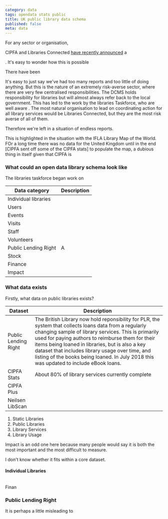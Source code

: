 ```yaml
---
category: data 
tags: opendata stats public
title: UK public library data schema
published: false
meta: data
---
```


For any sector or organisation, 

CIPFA and Libraries Connected [have recently announced](https://www.librariesconnected.org.uk/news/new-roadmap-public-libraries-be-investigated) a

> 


 . It's easy to wonder how this is possible




There have been 

It's easy to just say we've had too many reports and too little of doing anything. But this is the nature of an extremely risk-averse sector, where there are very few centralised responsibilities. The DCMS holds responsibility for libraries but will almost always refer back to the local government. This has led to the work by the libraries Taskforce, who are well aware . The most natural organisation to lead on coordinating action for all library services would be Libraries Connected, but they are the most risk averse of all of them.

Therefore we're left in a situation of endless reports.

This is highlighted in the situation with the IFLA Library Map of the World. FOr a long time there was no data for the United Kingdom until in the end [CIPFA sent off some of the CIPFA stats] to populate the map, a dubious thing in itself given that CIPFA is 


### What could an open data library schema look like

The libraries taskforce began work on 

| Data category | Description |
| ------------- | ----------- |
| Individual libraries |  |
| Users |  |
| Events |  |
| Visits |  |
| Staff |  |
| Volunteers |  |
| Public Lending Right | A  | 
| Stock |  |
| Finance |  |
| Impact |  |




### What data exists

Firstly, what data on public libraries exists? 

| Dataset | Description |
| ------- | ----------- |
| Public Lending Right | The British Library now hold reponsibility for PLR, the system that collects loans data from a regularly changing sample of library services. This is primarily used for paying authors to reimburse them for their items being loaned in libraries, but is also a key dataset that includes library usage over time, and listing of the books being loaned. In July 2018 this was updated to include eBook loans. |
| CIPFA Stats | About 80% of library services currently complete 
| CIPFA Plus |
| Neilsen LibScan |




1. Static Libraries
2. Public Libraries
3. Library Services
4. Library Usage

Impact is an odd one here because many people would say it is both the most important and the most difficult to measure.

I don't know whether it fits within a core dataset. 

#### Individual Libraries

|  |  |
| ---- | ---- |


Finan



### Public Lending Right

It is perhaps a little misleading to 

